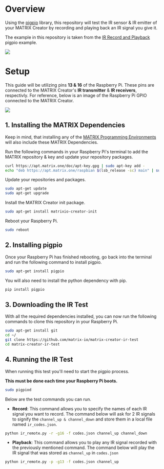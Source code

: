 # Overview
Using the [pigpio](http://abyz.me.uk/rpi/pigpio/) library, this repository will test the IR sensor & IR emitter of your MATRIX Creator by recording and playing back an IR signal you give it.

The example in this repository is taken from the [IR Record and Playback](http://abyz.me.uk/rpi/pigpio/examples.html#Python_irrp_py) pigpio example.

![](./demo.gif)

# Setup
This guide will be utilizing pins **13 & 16** of the Raspberry Pi. These pins are connected to the MATRIX Creator's **IR transmitter** & **IR receivers**, respectivly. For reference, below is an image of the Raspberry Pi GPIO connected to the MATRIX Creator.

![](https://matrix-io.github.io/matrix-documentation/matrix-creator/img/m-7.png)

## 1. Installing the MATRIX Dependencies
Keep in mind, that installing any of the [MATRIX Programming Environments](https://matrix-io.github.io/matrix-documentation/#programming-layers) will also include these MATRIX Dependencies.

Run the following commands in your Raspberry Pi's terminal to add the MATRIX repository & key and update your repository packages.
```bash
curl https://apt.matrix.one/doc/apt-key.gpg | sudo apt-key add -
echo "deb https://apt.matrix.one/raspbian $(lsb_release -sc) main" | sudo tee /etc/apt/sources.list.d/matrixlabs.list
```

Update your repositories and packages.
```bash
sudo apt-get update
sudo apt-get upgrade 
```

Install the MATRIX Creator init package.
```bash
sudo apt-get install matrixio-creator-init 
```

Reboot your Raspberry Pi.
```bash
sudo reboot
```

## 2. Installing pigpio
Once your Raspberry Pi has finished rebooting, go back into the terminal and run the following command to install pigpio.
```bash
sudo apt-get install pigpio
```

You will also need to install the python dependency with pip.
```bash
pip install pigpio
```

## 3. Downloading the IR Test
With all the required dependencies installed, you can now run the following commands to clone this repository in your Raspberry Pi.
```bash 
sudo apt-get install git
cd ~/
git clone https://github.com/matrix-io/matrix-creator-ir-test
cd matrix-creator-ir-test
```
## 4. Running the IR Test

When running this test you'll need to start the pigpio process.

**This must be done each time your Raspberry Pi boots.**
```bash
sudo pigpiod
```


Below are the test commands you can run.

- **Record**: This command allows you to specify the names of each IR signal you want to record. The command below will ask for 2 IR signals to signify the `channel_up & channel_down` and store them in a local file named `ir_codes.json`.
```bash
python ir_remote.py -r -g16 -f codes.json channel_up channel_down
```

- **Playback**: This command allows you to play any IR signal recorded with the previously mentioned command. The command below will play the IR signal that was stored as `channel_up` in `codes.json`
```bash
python ir_remote.py -p -g13 -f codes.json channel_up
```
